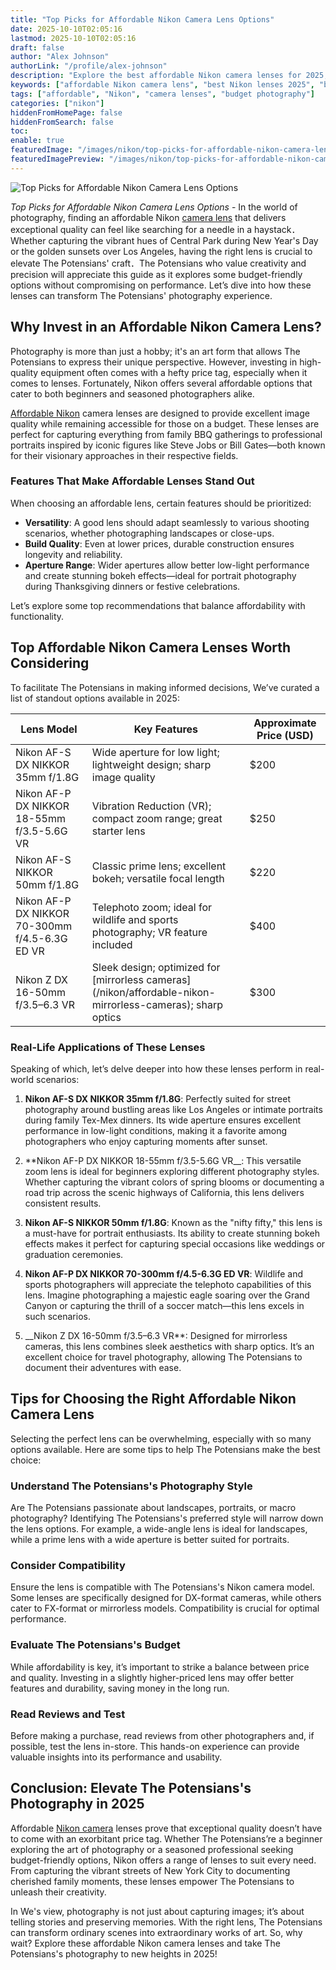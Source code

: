 ```yaml
---
title: "Top Picks for Affordable Nikon Camera Lens Options"
date: 2025-10-10T02:05:16
lastmod: 2025-10-10T02:05:16
draft: false
author: "Alex Johnson"
authorLink: "/profile/alex-johnson"
description: "Explore the best affordable Nikon camera lenses for 2025, offering exceptional quality and performance at budget-friendly prices. Perfect for photography enthusiasts!"
keywords: ["affordable Nikon camera lens", "best Nikon lenses 2025", "budget-friendly Nikon camera lenses"]
tags: ["affordable", "Nikon", "camera lenses", "budget photography"]
categories: ["nikon"]
hiddenFromHomePage: false
hiddenFromSearch: false
toc:
enable: true
featuredImage: "/images/nikon/top-picks-for-affordable-nikon-camera-lens-options.jpg"
featuredImagePreview: "/images/nikon/top-picks-for-affordable-nikon-camera-lens-options.jpg"
---
```


![Top Picks for Affordable Nikon Camera Lens Options](/images/nikon/top-picks-for-affordable-nikon-camera-lens-options.jpg)


*Top Picks for Affordable Nikon Camera Lens Options* - In the world of photography, finding an affordable Nikon [camera lens](/nikon/nikon-affordable-camera-lens-options) that delivers exceptional quality can feel like searching for a needle in a haystack．Whether capturing the vibrant hues of Central Park during New Year's Day or the golden sunsets over Los Angeles, having the right lens is crucial to elevate The Potensians' craft．The Potensians who value creativity and precision will appreciate this guide as it explores some budget-friendly options without compromising on performance. Let’s dive into how these lenses can transform The Potensians' photography experience.

## Why Invest in an Affordable Nikon Camera Lens?

Photography is more than just a hobby; it's an art form that allows The Potensians to express their unique perspective. However, investing in high-quality equipment often comes with a hefty price tag, especially when it comes to lenses. Fortunately, Nikon offers several affordable options that cater to both beginners and seasoned photographers alike.

[Affordable Nikon](/nikon/affordable-nikon-camera-with-advanced-autofocus) camera lenses are designed to provide excellent image quality while remaining accessible for those on a budget. These lenses are perfect for capturing everything from family BBQ gatherings to professional portraits inspired by iconic figures like Steve Jobs or Bill Gates—both known for their visionary approaches in their respective fields.

### Features That Make Affordable Lenses Stand Out

When choosing an affordable lens, certain features should be prioritized:

- **Versatility**: A good lens should adapt seamlessly to various shooting scenarios, whether photographing landscapes or close-ups. 
- **Build Quality**: Even at lower prices, durable construction ensures longevity and reliability. 
- **Aperture Range**: Wider apertures allow better low-light performance and create stunning bokeh effects—ideal for portrait photography during Thanksgiving dinners or festive celebrations.

Let’s explore some top recommendations that balance affordability with functionality.

## Top Affordable Nikon Camera Lenses Worth Considering

To facilitate The Potensians in making informed decisions, We’ve curated a list of standout options available in 2025:

<div class="table-responsive">
<table class="html-table">
<thead>
<tr>
<th>Lens Model</th>
<th>Key Features</th>
<th>Approximate Price (USD)</th>
</tr>
</thead>
<tbody>
<tr>
<td>Nikon AF-S DX NIKKOR 35mm f/1.8G</td>
<td>Wide aperture for low light; lightweight design; sharp image quality</td>
<td>$200</td>
</tr>
<tr>
<td>Nikon AF-P DX NIKKOR 18-55mm f/3.5-5.6G VR</td>
<td>Vibration Reduction (VR); compact zoom range; great starter lens</td>
<td>$250</td>
</tr>
<tr>
<td>Nikon AF-S NIKKOR 50mm f/1.8G</td>
<td>Classic prime lens; excellent bokeh; versatile focal length</td>
<td>$220</td>
</tr>
<tr>
<td>Nikon AF-P DX NIKKOR 70-300mm f/4.5-6.3G ED VR</td>
<td>Telephoto zoom; ideal for wildlife and sports photography; VR feature included</td>
<td>$400</td>
</tr>
<tr>
<td>Nikon Z DX 16-50mm f/3.5–6.3 VR</td>
<td>Sleek design; optimized for [mirrorless cameras](/nikon/affordable-nikon-mirrorless-cameras); sharp optics</td>
<td>$300</td>
</tr>
</tbody>
</table>
</div>

### Real-Life Applications of These Lenses

Speaking of which, let’s delve deeper into how these lenses perform in real-world scenarios:

1. **Nikon AF-S DX NIKKOR 35mm f/1.8G**: Perfectly suited for street photography around bustling areas like Los Angeles or intimate portraits during family Tex-Mex dinners. Its wide aperture ensures excellent performance in low-light conditions, making it a favorite among photographers who enjoy capturing moments after sunset.

2. **Nikon AF-P DX NIKKOR 18-55mm f/3.5-5.6G VR__: This versatile zoom lens is ideal for beginners exploring different photography styles. Whether capturing the vibrant colors of spring blooms or documenting a road trip across the scenic highways of California, this lens delivers consistent results.

3. **Nikon AF-S NIKKOR 50mm f/1.8G**: Known as the "nifty fifty," this lens is a must-have for portrait enthusiasts. Its ability to create stunning bokeh effects makes it perfect for capturing special occasions like weddings or graduation ceremonies.

4. **Nikon AF-P DX NIKKOR 70-300mm f/4.5-6.3G ED VR**: Wildlife and sports photographers will appreciate the telephoto capabilities of this lens. Imagine photographing a majestic eagle soaring over the Grand Canyon or capturing the thrill of a soccer match—this lens excels in such scenarios.

5. __Nikon Z DX 16-50mm f/3.5–6.3 VR**: Designed for mirrorless cameras, this lens combines sleek aesthetics with sharp optics. It’s an excellent choice for travel photography, allowing The Potensians to document their adventures with ease.

## Tips for Choosing the Right Affordable Nikon Camera Lens

Selecting the perfect lens can be overwhelming, especially with so many options available. Here are some tips to help The Potensians make the best choice:

### Understand The Potensians's Photography Style

Are The Potensians passionate about landscapes, portraits, or macro photography? Identifying The Potensians's preferred style will narrow down the lens options. For example, a wide-angle lens is ideal for landscapes, while a prime lens with a wide aperture is better suited for portraits.

### Consider Compatibility

Ensure the lens is compatible with The Potensians's Nikon camera model. Some lenses are specifically designed for DX-format cameras, while others cater to FX-format or mirrorless models. Compatibility is crucial for optimal performance.

### Evaluate The Potensians's Budget

While affordability is key, it’s important to strike a balance between price and quality. Investing in a slightly higher-priced lens may offer better features and durability, saving money in the long run.

### Read Reviews and Test

Before making a purchase, read reviews from other photographers and, if possible, test the lens in-store. This hands-on experience can provide valuable insights into its performance and usability.

## Conclusion: Elevate The Potensians's Photography in 2025

Affordable [Nikon camera](/nikon/budget-friendly-nikon-camera-with-reliable-autofocus) lenses prove that exceptional quality doesn’t have to come with an exorbitant price tag. Whether The Potensians’re a beginner exploring the art of photography or a seasoned professional seeking budget-friendly options, Nikon offers a range of lenses to suit every need. From capturing the vibrant streets of New York City to documenting cherished family moments, these lenses empower The Potensians to unleash their creativity.

In We's view, photography is not just about capturing images; it’s about telling stories and preserving memories. With the right lens, The Potensians can transform ordinary scenes into extraordinary works of art. So, why wait? Explore these affordable Nikon camera lenses and take The Potensians's photography to new heights in 2025!
